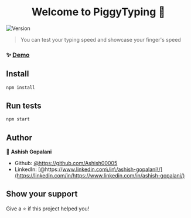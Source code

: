 <h1 align="center">Welcome to PiggyTyping 👋</h1>
<p>
  <img alt="Version" src="https://img.shields.io/badge/version-0.0.0-blue.svg?cacheSeconds=2592000" />
</p>

> You can test your typing speed and showcase your finger's speed

### ✨ [Demo](https://piggytyping.netlify.app/)

## Install

```sh
npm install
```

## Run tests

```sh
npm start
```

## Author

👤 **Ashish Gopalani**

- Github: [@https:\/\/github.com\/Ashish00005](https://github.com/https://github.com/Ashish00005)
- LinkedIn: [@https:\/\/www.linkedin.com\/in\/ashish-gopalani\/](https://linkedin.com/in/https://www.linkedin.com/in/ashish-gopalani/)

## Show your support

Give a ⭐️ if this project helped you!

